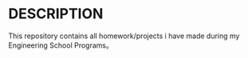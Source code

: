 # DESCRIPTION

  This repository contains all homework/projects i have made during my Engineering School Programs。
